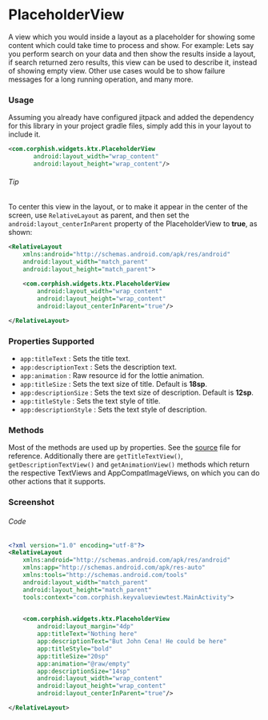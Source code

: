 # PlaceholderView
A view which you would inside a layout as a placeholder for showing some content which could take time to process and show. For example: Lets say you perform search on your data and then show the results inside a layout, if search returned zero results, this view can be used to describe it, instead of showing empty view. Other use cases would be to show failure messages for a long running operation, and many more.

### Usage
Assuming you already have configured jitpack and added the dependency for this library in your project gradle files, simply add this in your layout to include it.
```xml
<com.corphish.widgets.ktx.PlaceholderView
       android:layout_width="wrap_content"
       android:layout_height="wrap_content"/>
```  
###### Tip
To center this view in the layout, or to make it appear in the center of the screen, use `RelativeLayout` as parent, and then set the `android:layout_centerInParent` property of the PlaceholderView to __true__, as shown:  
```xml
<RelativeLayout
    xmlns:android="http://schemas.android.com/apk/res/android"
    android:layout_width="match_parent"
    android:layout_height="match_parent">  
    
    <com.corphish.widgets.ktx.PlaceholderView
        android:layout_width="wrap_content"
        android:layout_height="wrap_content"
        android:layout_centerInParent="true"/>

</RelativeLayout>
```  

### Properties Supported
- `app:titleText` : Sets the title text.
- `app:descriptionText` : Sets the description text.
- `app:animation` : Raw resource id for the lottie animation.
- `app:titleSize` : Sets the text size of title. Default is __18sp__.
- `app:descriptionSize` : Sets the text size of description. Default is __12sp__.
- `app:titleStyle` : Sets the text style of title.
- `app:descriptionStyle` : Sets the text style of description.

### Methods
Most of the methods are used up by properties. See the [source](https://github.com/corphish/Widgets/blob/master/widgets/src/main/java/com/corphish/widgets/PlaceholderView.java) file for reference.
Additionally there are `getTitleTextView()`, `getDescriptionTextView()` and `getAnimationView()` methods which return the respective TextViews and AppCompatImageViews, on which you can do other actions that it supports.

### Screenshot
###### Code
```xml
<?xml version="1.0" encoding="utf-8"?>
<RelativeLayout
    xmlns:android="http://schemas.android.com/apk/res/android"
    xmlns:app="http://schemas.android.com/apk/res-auto"
    xmlns:tools="http://schemas.android.com/tools"
    android:layout_width="match_parent"
    android:layout_height="match_parent"
    tools:context="com.corphish.keyvalueviewtest.MainActivity">  
    

    <com.corphish.widgets.ktx.PlaceholderView
        android:layout_margin="4dp"
        app:titleText="Nothing here"
        app:descriptionText="But John Cena! He could be here"
        app:titleStyle="bold"
        app:titleSize="20sp"
        app:animation="@raw/empty"
        app:descriptionSize="14sp"
        android:layout_width="wrap_content"
        android:layout_height="wrap_content"
        android:layout_centerInParent="true"/>

</RelativeLayout>
```